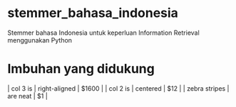 # stemmer_bahasa_indonesia
Stemmer bahasa Indonesia untuk keperluan Information Retrieval menggunakan Python

# Imbuhan yang didukung
| col 3 is      | right-aligned | $1600 |
| col 2 is      | centered      |   $12 |
| zebra stripes | are neat      |    $1 |
